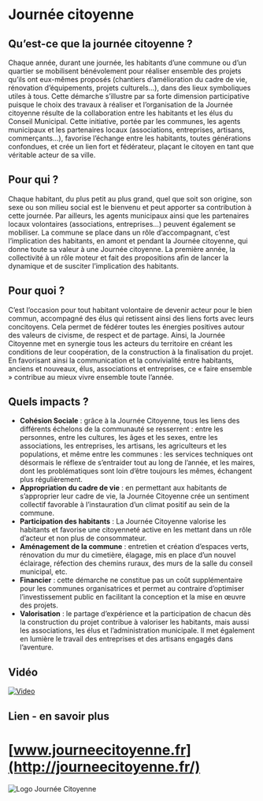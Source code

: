 # Journée citoyenne

## Qu’est-ce que la journée citoyenne ?

Chaque année, durant une journée, les habitants d’une commune ou d’un quartier se mobilisent bénévolement pour réaliser ensemble des projets qu’ils ont eux-mêmes proposés (chantiers d’amélioration du cadre de vie, rénovation d’équipements, projets culturels…), dans des lieux symboliques utiles à tous.
Cette démarche s’illustre par sa forte dimension participative puisque le choix des travaux à réaliser et l’organisation de la Journée citoyenne résulte de la collaboration entre les habitants et les élus du Conseil Municipal. Cette initiative, portée par les communes, les agents municipaux et les partenaires locaux (associations, entreprises, artisans, commerçants…), favorise l’échange entre les habitants, toutes générations confondues, et crée un lien fort et fédérateur, plaçant le citoyen en tant que véritable acteur de sa ville.

## Pour qui ?

Chaque habitant, du plus petit au plus grand, quel que soit son origine, son sexe ou son milieu social est le bienvenu et peut apporter sa contribution à cette journée.
Par ailleurs, les agents municipaux ainsi que les partenaires locaux volontaires (associations, entreprises…) peuvent également se mobiliser.
La commune se place dans un rôle d’accompagnant, c’est l’implication des habitants, en amont et pendant la Journée citoyenne, qui donne toute sa valeur à une Journée citoyenne. La première année, la collectivité à un rôle moteur et fait des propositions afin de lancer la dynamique et de susciter l’implication des habitants.

## Pour quoi ?

C’est l’occasion pour tout habitant volontaire de devenir acteur pour le bien commun, accompagné des élus qui retissent ainsi des liens forts avec leurs concitoyens. Cela permet de fédérer toutes les énergies positives autour des valeurs de civisme, de respect et de partage. Ainsi, la Journée Citoyenne met en synergie tous les acteurs du territoire en créant les conditions de leur coopération, de la construction à la finalisation du projet. En favorisant ainsi la communication et la convivialité entre habitants, anciens et nouveaux, élus, associations et entreprises, ce « faire ensemble » contribue au mieux vivre ensemble toute l’année.

## Quels impacts ?

* **Cohésion Sociale** : grâce à la Journée Citoyenne, tous les liens des différents échelons de la communauté se resserrent : entre les personnes, entre les cultures, les âges et les sexes, entre les associations, les entreprises, les artisans, les agriculteurs et les populations, et même entre les communes : les services techniques ont désormais le réflexe de s’entraider tout au long de l’année, et les maires, dont les problématiques sont loin d’être toujours les mêmes, échangent plus régulièrement.
* **Appropriation du cadre de vie** : en permettant aux habitants de s’approprier leur cadre de vie, la Journée Citoyenne crée un sentiment collectif favorable à l’instauration d’un climat positif au sein de la commune.
* **Participation des habitants** : La Journée Citoyenne valorise les habitants et favorise une citoyenneté active en les mettant dans un rôle d’acteur et non plus de consommateur.
* **Aménagement de la commune** : entretien et création d’espaces verts, rénovation du mur du cimetière, élagage, mis en place d’un nouvel éclairage, réfection des chemins ruraux, des murs de la salle du conseil municipal, etc.
* **Financier** : cette démarche ne constitue pas un coût supplémentaire pour les communes organisatrices et permet au contraire d’optimiser l’investissement public en facilitant la conception et la mise en œuvre des projets.
* **Valorisation** : le partage d’expérience et la participation de chacun dès la construction du projet contribue à valoriser les habitants, mais aussi les associations, les élus et l’administration municipale. Il met également en lumière le travail des entreprises et des artisans engagés dans l’aventure.

## Vidéo

[![Video](http://www.dailymotion.com/thumbnail/320x240/video/x45kj13)](http://dai.ly/x45kj13)

## Lien - en savoir plus

[www.journeecitoyenne.fr](http://journeecitoyenne.fr/)
=========================

![Logo Journée Citoyenne](http://journeecitoyenne.fr/wp-content/uploads/2015/11/journee-citoyenne-version700.png)
